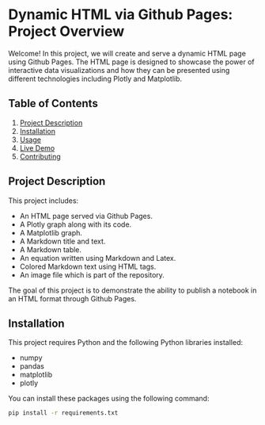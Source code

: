 # Dynamic HTML via Github Pages: Project Overview 

Welcome! In this project, we will create and serve a dynamic HTML page using Github Pages. The HTML page is designed to showcase the power of interactive data visualizations and how they can be presented using different technologies including Plotly and Matplotlib.

## Table of Contents
1. [Project Description](#project-description)
2. [Installation](#installation)
3. [Usage](#usage)
4. [Live Demo](#live-demo)
5. [Contributing](#contributing)

## Project Description <a name="project-description"></a>

This project includes:
* An HTML page served via Github Pages.
* A Plotly graph along with its code.
* A Matplotlib graph.
* A Markdown title and text.
* A Markdown table.
* An equation written using Markdown and Latex.
* Colored Markdown text using HTML tags.
* An image file which is part of the repository.

The goal of this project is to demonstrate the ability to publish a notebook in an HTML format through Github Pages. 

## Installation <a name="installation"></a>

This project requires Python and the following Python libraries installed:

- numpy
- pandas
- matplotlib
- plotly

You can install these packages using the following command:

```bash
pip install -r requirements.txt
